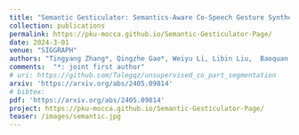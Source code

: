 ```yaml
---
title: "Semantic Gesticulator: Semantics-Aware Co-Speech Gesture Synthesis"
collection: publications
permalink: https://pku-mocca.github.io/Semantic-Gesticulator-Page/
date: 2024-3-01
venue: "SIGGRAPH"
authors: "Tingyang Zhang*, Qingzhe Gao*, Weiyu Li, Libin Liu,  Baoquan Chen"
comments:  "*: joint first author"
# uri: https://github.com/Talegqz/unsupervised_co_part_segmentation
arxiv: 'https://arxiv.org/abs/2405.09814'
# bibtex: 
pdf: 'https://arxiv.org/abs/2405.09814'
project: https://pku-mocca.github.io/Semantic-Gesticulator-Page/
teaser: /images/semantic.jpg
---
```

<!-- coming soon! -->
